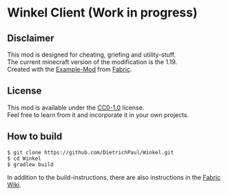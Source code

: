 # Winkel Client (Work in progress)

## Disclaimer

This mod is designed for cheating, griefing and utility-stuff.\
The current minecraft version of the modification is the 1.19.\
Created with the [Example-Mod](https://github.com/FabricMC/fabric-example-mod) from [Fabric](https://fabricmc.net/).

## License

This mod is available under the [CC0-1.0](https://github.com/DietrichPaul/Winkel/blob/master/LICENSE) license.\
Feel free to learn from it and incorporate it in your own projects.

## How to build

```
$ git clone https://github.com/DietrichPaul/Winkel.git
$ cd Winkel
$ gradlew build
```

In addition to the build-instructions, there are also instructions in
the [Fabric Wiki](https://fabricmc.net/wiki/tutorial:setup).
